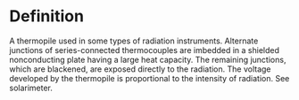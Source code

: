 # Definition

A thermopile used in some types of radiation instruments. Alternate
junctions of series-connected thermocouples are imbedded in a shielded
nonconducting plate having a large heat capacity. The remaining
junctions, which are blackened, are exposed directly to the radiation.
The voltage developed by the thermopile is proportional to the intensity
of radiation. See solarimeter.
